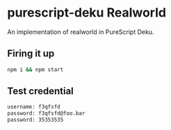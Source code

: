 # purescript-deku Realworld

An implementation of realworld in PureScript Deku.

## Firing it up

```bash
npm i && npm start
```

## Test credential

```bash
username: f3qfsfd
password: f3qfsfd@foo.bar
password: 35353535
```